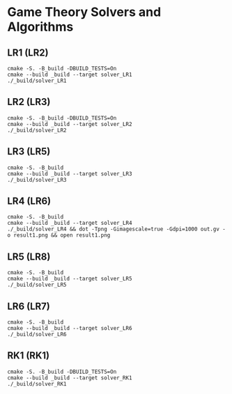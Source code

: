 # Game Theory Solvers and Algorithms

## LR1 (LR2)

```
cmake -S. -B_build -DBUILD_TESTS=On
cmake --build _build --target solver_LR1
./_build/solver_LR1
```

## LR2 (LR3)

```
cmake -S. -B_build -DBUILD_TESTS=On
cmake --build _build --target solver_LR2
./_build/solver_LR2
```

## LR3 (LR5)

```
cmake -S. -B_build
cmake --build _build --target solver_LR3
./_build/solver_LR3

```
## LR4 (LR6)

```
cmake -S. -B_build
cmake --build _build --target solver_LR4
./_build/solver_LR4 && dot -Tpng -Gimagescale=true -Gdpi=1000 out.gv -o result1.png && open result1.png
```

## LR5 (LR8)

```
cmake -S. -B_build
cmake --build _build --target solver_LR5
./_build/solver_LR5
```

## LR6 (LR7)

```
cmake -S. -B_build
cmake --build _build --target solver_LR6
./_build/solver_LR6
```
## RK1 (RK1)

```
cmake -S. -B_build -DBUILD_TESTS=On
cmake --build _build --target solver_RK1
./_build/solver_RK1
```
